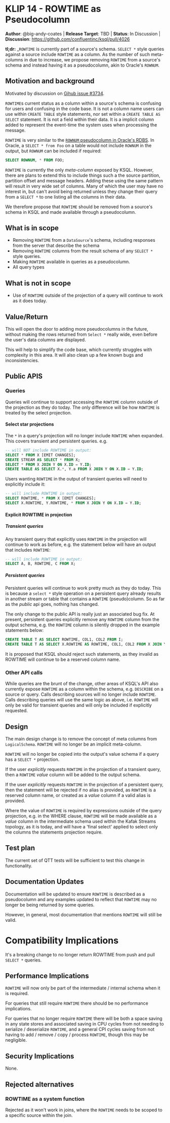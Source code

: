 # KLIP 14 - ROWTIME as Pseudocolumn

**Author**: @big-andy-coates | 
**Release Target**: TBD | 
**Status**: In Discussion | 
**Discussion**: https://github.com/confluentinc/ksql/pull/4026

**tl;dr:**
_`ROWTIME` is currently part of a source's schema. `SELECT *` style queries against a source include `ROWTIME`
as a column. As the number of such meta-columns in due to increase, we propose removing `ROWTIME` from a source's
schema and instead having it as a pseudocolumn, akin to Oracle's `ROWNUM`.  

## Motivation and background

Motivated by discussion on [Gihub issue #3734](https://github.com/confluentinc/ksql/issues/3734). 

`ROWTIME`s current status as a column within a source's schema is confusing for users and confusing in the code base.
It is not a column name users can use within `CREATE TABLE` style statements, nor set within a 
`CREATE TABLE AS SELECT` statement. It is not a field within their data. 
It is a implicit column added to represent the event-time the system uses when processing the message.

`ROWTIME` is very similar to the [`ROWNUM` pseudocolumn in Oracle's RDBS](https://docs.oracle.com/cd/B19306_01/server.102/b14200/pseudocolumns009.htm).
In Oracle, a `SELECT * from Foo` on a table would not include `ROWNUM` in the output, but `ROWNUM` can be included if required:

```sql
SELECT ROWNUM, * FROM FOO;
``` 

`ROWTIME` is currently the only _meta-column_ exposed by KSQL. However, there are plans to extend this to include
things such a the source partition, partition offset and message headers.  Adding these using the same pattern 
will result in very wide set of columns. Many of which the user may have no interest in, but can't 
avoid being returned unless they change their query from a `SELECT *` to one listing all the columns in their data.

We therefore propose that `ROWTIME` should be removed from a source's schema in KSQL and made available through
a pseudocolumn.

## What is in scope

* Removing `ROWTIME` from a `DataSource`'s schema, including responses from the server that describe the schema
* Removing `ROWTIME` columns from the result schema of any `SELECT * ` style queries.
* Making `ROWTIME` available in queries as a pseudocolumn. 
* All query types

## What is not in scope

* Use of `ROWTIME` outside of the projection of a query will continue to work as it does today.

## Value/Return

This will open the door to adding more pseudocolumns in the future, without making the rows returned
from `Select *` really wide, even before the user's data columns are displayed.
  
This will help to simplify the code base, which currently struggles with complexity in this area.
It will also clean up a few known bugs and inconsistencies.

## Public APIS

### Queries

Queries will continue to support accessing the `ROWTIME` column outside of the projection as they do today. 
The only difference will be how `ROWTIME` is treated by the select projection.

#### Select star projections

The `*` in a query's projection will no longer include `ROWTIME` when expanded. 
This covers transient and persistent queries.  e.g.

```sql
-- will NOT include ROWTIME in output:
SELECT * FROM X [EMIT CHANGES];
CREATE STREAM AS SELECT * FROM X;
SELECT * FROM X JOIN Y ON X.ID = Y.ID;
CREATE TABLE AS SELECT X.*, Y.a FROM X JOIN Y ON X.ID = Y.ID;
```

Users wanting `ROWTIME` in the output of transient queries will need to explicitly include it:

```sql
-- will include ROWTIME in output:
SELECT ROWTIME, * FROM X [EMIT CHANGES];
SELECT X.ROWTIME, Y.ROWTIME, * FROM X JOIN Y ON X.ID = Y.ID;
```

#### Explicit ROWTIME in projection

##### Transient queries

Any transient query that explicitly uses `ROWTIME` in the projection will continue 
to work as before, e.g. the statement below will have an output that includes `ROWTIME`:

```sql
-- will include ROWTIME in output:
SELECT A, B, ROWTIME, C FROM X;
```    
 
##### Persistent queries

Persistent queries will continue to work pretty much as they do today. 
This is because a `select *` style operation on a persistent query already 
results in another stream or table that contains a `ROWTIME` (pseudo)column.
So as far as the _public_ api goes, nothing has changed.

The only change to the public API is really just an associated bug fix. 
At present, persistent queries explicitly remove any `ROWTIME` column
from the output schema, e.g. the `ROWTIME` column is silently dropped in the 
example statements below:

```sql
CREATE TABLE T AS SELECT ROWTIME, COL1, COL2 FROM I;
CREATE TABLE T AS SELECT X.ROWTIME AS ROWTIME, COL1, COL2 FROM X JOIN Y ON X.ID = Y.ID;
```

It is proposed that KSQL should reject such statements, as they invalid as 
ROWTIME will continue to be a reserved column name. 

### Other API calls

While queries are the brunt of the change, other areas of KSQL's API also currently 
expose `ROWTIME` as a column within the schema, e.g. `DESCRIBE` on a source or query.
Calls describing sources will no longer include `ROWTIME`. Calls describing queries
will use the same logic as above, i.e. `ROWTIME` will only be valid for transient 
queries and will only be included if explicitly requested. 

## Design

The main design change is to remove the concept of meta columns from `LogicalSchema`.
`ROWTIME` will no longer be an implicit meta-column.

`ROWTIME` will no longer be copied into the output's value schema if a query has a 
`SELECT *` projection.

If the user _explicitly_ requests `ROWTIME` in the projection of a transient query, then 
a `ROWTIME` _value_ column will be added to the output schema.

If the user _explicitly_ requests `ROWTIME` in the projection of a persistent query, then
the statement will be rejected if no alias is provided, as `ROWTIME` is a reserved column name,
or created as a _value_ column if a valid alias is provided.

Where the value of `ROWTIME` is required by expressions outside of the query projection, e.g.
in the WHERE clause, `ROWTIME` will be made available as a _value_ column in the intermediate 
schema used within the Kafak Streams topology, as it is today, and will have a 'final select' 
applied to select only the columns the statements projection require. 

## Test plan

The current set of QTT tests will be sufficient to test this change in functionality.

## Documentation Updates

Documentation will be updated to ensure `ROWTIME` is described as a pseudocolumn and any examples 
updated to reflect that `ROWTIME` may no longer be being returned by some queries.

However, in general, most documentation that mentions `ROWTIME` will still be valid.

# Compatibility Implications

It's a breaking change to no longer return ROWTIME from push and pull `SELECT *` queries. 

## Performance Implications

 `ROWTIME` will now only be part of the intermediate / internal schema when it is required.

For queries that still require `ROWTIME` there should be no performance implications.

For queries that no longer require `ROWTIME` there will be both a space saving in any state stores
and associated saving in CPU cycles from not needing to serialize / deserialize `ROWTIME`, and a 
general CPI cycles saving from not having to add / remove / copy / process `ROWTIME`, 
though this may be negligible.

## Security Implications

None.

## Rejected alternatives

### ROWTIME as a system function

Rejected as it won't work in joins, where the `ROWTIME` needs to be scoped to a specific source within the join.